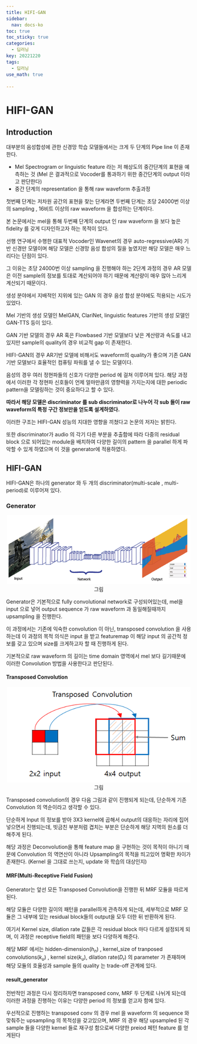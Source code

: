 ```yaml
---
title: HIFI-GAN
sidebar:
  nav: docs-ko
toc: true
toc_sticky: true
categories:
  - 딥러닝
key: 20221220
tags: 
  - 딥러닝
use_math: true

---
```


# HIFI-GAN

## Introduction

대부분의 음성합성에 관한 신경망 학습 모델들에서는 크게 두 단계의 Pipe line 이 존재한다.

- Mel Spectrogram or linguistic feature 라는 저 해상도의 중간단계의 표현을 예측하는 것 (Mel 은 결과적으로 Vocoder를 통과하기 위한 중간단계의 output 이라고 판단한다)
- 중간 단계의 representation 을 통해 raw waveform 추출과정

첫번째 단계는 저차원 공간의 표현을 찾는 단계라면 두번째 단계는 초당 24000번 이상의 sampling , 16비트 이상의 raw waveform 을 합성하는 단계이다. 

본 논문에서는 mel을 통해 두번째 단계의 output 인 raw waveform 을 보다 높은 fidelity 를 갖게 디자인하고자 하는 목적이 있다. 

선행 연구에서 수행한 대표적 Vocoder인  Wavenet의 경우 auto-regressive(AR) 기반 신경만 모델이며 해당 모델은 신경망 음성 합성의 질을 높였지만 해당 모델은 매우 느리다는 단점이 있다.

그 이유는 초당 24000번 이상 sampling 을 진행해야 하는 2단계 과정의 경우 AR 모델은 이전 sample의 정보를 토대로 계산되어야 하기 때문에 계산량이 매우 많아 느리게 계산되기 때문이다. 

생성 분야에서 지배적인 지위에 있는 GAN 의 경우 음성 합성 분야에도 적용되는 시도가 있었다. 

Mel 기반의 생성 모델인 MelGAN, ClariNet, linguistic features 기반의 생성 모델인 GAN-TTS 등이 있다.

GAN 기반 모델의 경우 AR 혹은 Flowbased 기반 모델보다 낮은 계산량과 속도를 내고있지만 sample의 quality의 경우 비교적 gap 이 존재한다.

HIFI-GAN의 경우 AR기반 모델에 비해서도 waveform의 quality가 좋으며 기존 GAN 기반 모델보다 효율적인 컴퓨팅 파워를 낼 수 있는 모델이다.

음성의 경우 여러 정현파들의 신호가 다양한 period 에 걸쳐 이루어져 있다. 해당 과정에서 이러한 각 정현파 신호들이 언제 얼마만큼의 영향력을 가지는지에 대한 periodic pattern을 모델링하는 것이 중요하다고 할 수 있다.

**따라서 해당 모델은 discriminator 를 sub discriminator로 나누어 각 sub 들이 raw waveform의 특정 구간 정보만을 얻도록 설계하였다.**

이러한 구조는 HIFI-GAN 성능의 지대한 영향을 끼쳤다고 논문의 저자는 밝힌다.

또한 discriminator가 audio 의 각기 다른 부분을 추출함에 따라 다중의 residual block 으로 되어있는 module을 배치하여 다양한 길이의 pattern 을 parallel 하게 파악할 수 있게 하였으며 이 것을 generator에 적용하였다.

## HIFI-GAN

HIFI-GAN은 하나의 generator 와 두 개의 discriminator(multi-scale , multi-period)로 이루어져 있다. 

### Generator

<p align = "center">
  <img width = "500" src = "https://github.com/skdytpq/skdytpq.github.io/blob/master/_pics/pics/hifi_gan1.png?raw=True">
  <br>
  그림 
</p>

Generator은 기본적으로 fully convolutional network로 구성되어있는데, mel을 input 으로 넣어 output sequence 가 raw waveform 과 동일해질때까지 upsampling 을 진행한다. 

이 과정에서는 기존에 익숙한 convolution 이 아닌, transposed convolution 을 사용하는데 이 과정의 목적 의식은 input 을 받고 featuremap 이 해당 input 의 공간적 정보를 갖고 있으며 size를 크게하고자 할 때 진행하게 된다.

기본적으로 raw waveform 의 길이는 time domain 영역에서 mel 보다 길기때문에 이러한 Convolution 방법을 사용한다고 판단된다.

#### Transposed Convolution

<p align = "center">
  <img width = "500" src = "https://github.com/skdytpq/skdytpq.github.io/blob/master/_pics/pics/hifigan_2.png?raw=True">
  <br>
  그림 
</p>

Transposed convolution의 경우 다음 그림과 같이 진행되게 되는데, 단순하게 기존 Convolution 의 역순이라고 생각할 수 있다.

단순하게 Input 의 정보를 받아 3X3 kernel에 곱해서 output의 대응하는 자리에 집어넣으면서 진행되는데, 빗금친 부분처럼 겹치는 부분은 단순하게 해당 지역의 원소를 더해주게 된다.

해당 과정은 Deconvolution을 통해 feature map 을 구현하는 것이 목적이 아니기 때문에 Convolution 의 역연산이 아니라 Upsampling의 목적을 띄고있어 명확한 차이가 존재한다. (Kernel 을 그대로 쓰는지, update 와 학습의 대상인지)

#### MRF(Multi-Receptive Field Fusion)

Generator는 앞선 모든 Transposed Convolution을 진행한 뒤  MRF 모듈을 따르게 된다.

해당 모듈은 다양한 길이의 패턴을 parallel하게 관측하게 되는데, 세부적으로 MRF 모듈은 그 내부에 있는 residual block들의 output을 모두 더한 뒤 반환하게 된다.

여기서 Kernel size, dilation rate 값들은 각 residual block 마다 다르게 설정되게 되며, 이 과정은 receptive field의 패턴을 보다 다양하게 해준다.

해당 MRF 에서는 hidden-dimension($h_n$) ,  kernel_size of tranposed convolutions($k_u$) ,  kernel size($k_u$), dilation rate($D_r$) 의 parameter 가 존재하며 해당 모듈의 호율성과 sample 들의 quality 는 trade-off 관계에 있다.

#### result_generator

전반적인 과정은 다시 정리하자면 transposed conv, MRF 두 단계로 나뉘게 되는데 이러한 과정을 진행하는 이유는 다양한 period 의 정보를 얻고자 함에 있다.

우선적으로 진행하는 transposed conv 의 경우 mel 을 waveform 의 sequence 와 맞춰주는 upsampling 의 목적성을 갖고있으며, MRF 의 경우 해당 upsampled 된 각 sample 들을 다양한 kernel 들로 재구성 함으로써 다양한 preiod 페턴 feature 를 얻게된다

